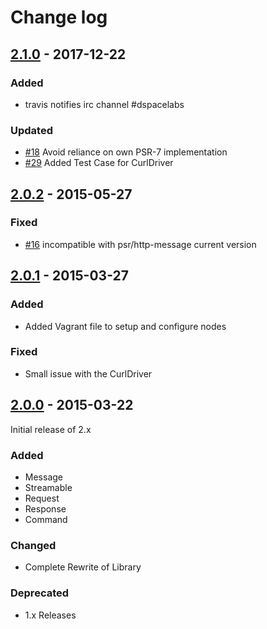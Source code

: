 Change log
==========

## [2.1.0] - 2017-12-22

### Added

- travis notifies irc channel #dspacelabs

### Updated

- [#18] Avoid reliance on own PSR-7 implementation
- [#29] Added Test Case for CurlDriver

## [2.0.2] - 2015-05-27

### Fixed

- [#16] incompatible with psr/http-message current version

## [2.0.1] - 2015-03-27

### Added

- Added Vagrant file to setup and configure nodes

### Fixed

- Small issue with the CurlDriver


## [2.0.0] - 2015-03-22

Initial release of 2.x

### Added

- Message
- Streamable
- Request
- Response
- Command

### Changed

- Complete Rewrite of Library

### Deprecated

- 1.x Releases

[unreleased]: https://github.com/nbobtc/bitcoind-php/compare/2.1.0...2.x
[2.1.0]: https://github.com/nbobtc/bitcoind-php/compare/2.0.2...2.1.0
[2.0.2]: https://github.com/nbobtc/bitcoind-php/compare/2.0.1...2.0.2
[2.0.1]: https://github.com/nbobtc/bitcoind-php/compare/2.0.0...2.0.1
[2.0.0]: https://github.com/nbobtc/bitcoind-php/compare/2d30e2f9ee617f44336581386cd0734613c7353d...2.0.0
[#16]: https://github.com/nbobtc/bitcoind-php/issues/16
[#18]: https://github.com/nbobtc/bitcoind-php/pull/18
[#29]: https://github.com/nbobtc/bitcoind-php/pull/29
